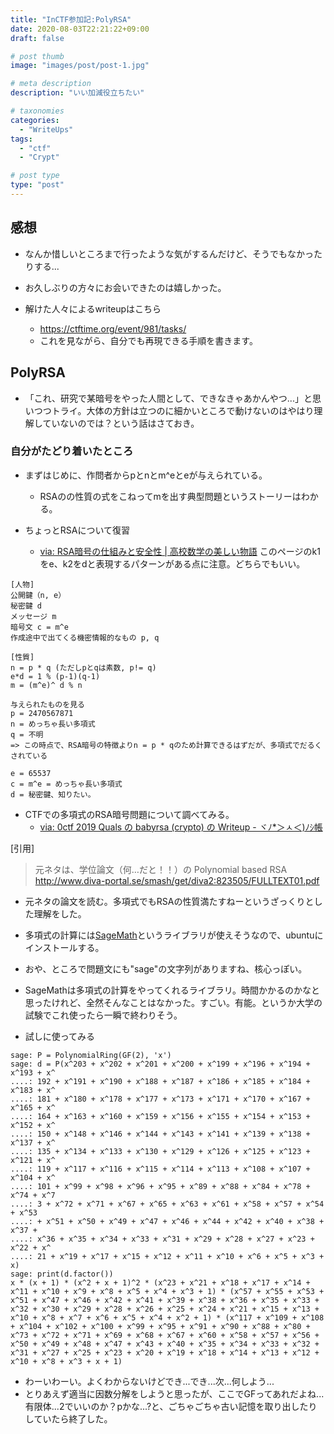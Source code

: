 ```yaml
---
title: "InCTF参加記:PolyRSA"
date: 2020-08-03T22:21:22+09:00
draft: false

# post thumb
image: "images/post/post-1.jpg"

# meta description
description: "いい加減役立ちたい"

# taxonomies
categories:
  - "WriteUps"
tags:
  - "ctf"
  - "Crypt"

# post type
type: "post"
---
```

## 感想
- なんか惜しいところまで行ったような気がするんだけど、そうでもなかったりする...
- お久しぶりの方々にお会いできたのは嬉しかった。

- 解けた人々によるwriteupはこちら
  - https://ctftime.org/event/981/tasks/
  - これを見ながら、自分でも再現できる手順を書きます。

## PolyRSA
- 「これ、研究で某暗号をやった人間として、できなきゃあかんやつ...」と思いつつトライ。大体の方針は立つのに細かいところで動けないのはやはり理解していないのでは？という話はさておき。

### 自分がたどり着いたところ
- まずはじめに、作問者からpとnとm^eとeが与えられている。
  - RSAのの性質の式をこねってmを出す典型問題というストーリーはわかる。

- ちょっとRSAについて復習
  - [via: RSA暗号の仕組みと安全性 | 高校数学の美しい物語](https://mathtrain.jp/rsaango)
このページのk1をe、k2をdと表現するパターンがある点に注意。どちらでもいい。

```
[人物]
公開鍵（n, e）
秘密鍵 d
メッセージ m
暗号文 c = m^e
作成途中で出てくる機密情報的なもの p, q

[性質]
n = p * q (ただしpとqは素数, p!= q)
e*d = 1 % (p-1)(q-1)
m = (m^e)^ d % n

与えられたものを見る
p = 2470567871
n = めっちゃ長い多項式
q = 不明
=> この時点で、RSA暗号の特徴よりn = p * qのため計算できるはずだが、多項式でだるくされている

e = 65537
c = m^e = めっちゃ長い多項式
d = 秘密鍵、知りたい。
```


- CTFでの多項式のRSA暗号問題について調べてみる。
  - [via: 0ctf 2019 Quals の babyrsa (crypto) の Writeup - ヾﾉ*＞ㅅ＜)ﾉｼ帳](http://katc.hateblo.jp/entry/2019/04/14/011904)

[引用]
> 元ネタは、学位論文（何…だと！！）の
> Polynomial based RSA http://www.diva-portal.se/smash/get/diva2:823505/FULLTEXT01.pdf

- 元ネタの論文を読む。多項式でもRSAの性質満たすねーというざっくりとした理解をした。

- 多項式の計算には[SageMath](https://www.sagemath.org/)というライブラリが使えそうなので、ubuntuにインストールする。
- おや、ところで問題文にも"sage"の文字列がありますね、核心っぽい。
- SageMathは多項式の計算をやってくれるライブラリ。時間かかるのかなと思ったけれど、全然そんなことはなかった。すごい。有能。というか大学の試験でこれ使ったら一瞬で終わりそう。

- 試しに使ってみる
```
sage: P = PolynomialRing(GF(2), 'x')
sage: d = P(x^203 + x^202 + x^201 + x^200 + x^199 + x^196 + x^194 + x^193 + x^
....: 192 + x^191 + x^190 + x^188 + x^187 + x^186 + x^185 + x^184 + x^183 + x^
....: 181 + x^180 + x^178 + x^177 + x^173 + x^171 + x^170 + x^167 + x^165 + x^
....: 164 + x^163 + x^160 + x^159 + x^156 + x^155 + x^154 + x^153 + x^152 + x^
....: 150 + x^148 + x^146 + x^144 + x^143 + x^141 + x^139 + x^138 + x^137 + x^
....: 135 + x^134 + x^133 + x^130 + x^129 + x^126 + x^125 + x^123 + x^121 + x^
....: 119 + x^117 + x^116 + x^115 + x^114 + x^113 + x^108 + x^107 + x^104 + x^
....: 101 + x^99 + x^98 + x^96 + x^95 + x^89 + x^88 + x^84 + x^78 + x^74 + x^7
....: 3 + x^72 + x^71 + x^67 + x^65 + x^63 + x^61 + x^58 + x^57 + x^54 + x^53
....: + x^51 + x^50 + x^49 + x^47 + x^46 + x^44 + x^42 + x^40 + x^38 + x^37 +
....: x^36 + x^35 + x^34 + x^33 + x^31 + x^29 + x^28 + x^27 + x^23 + x^22 + x^
....: 21 + x^19 + x^17 + x^15 + x^12 + x^11 + x^10 + x^6 + x^5 + x^3 + x)
sage: print(d.factor())
x * (x + 1) * (x^2 + x + 1)^2 * (x^23 + x^21 + x^18 + x^17 + x^14 + x^11 + x^10 + x^9 + x^8 + x^5 + x^4 + x^3 + 1) * (x^57 + x^55 + x^53 + x^51 + x^47 + x^46 + x^42 + x^41 + x^39 + x^38 + x^36 + x^35 + x^33 + x^32 + x^30 + x^29 + x^28 + x^26 + x^25 + x^24 + x^21 + x^15 + x^13 + x^10 + x^8 + x^7 + x^6 + x^5 + x^4 + x^2 + 1) * (x^117 + x^109 + x^108 + x^104 + x^102 + x^100 + x^99 + x^95 + x^91 + x^90 + x^88 + x^80 + x^73 + x^72 + x^71 + x^69 + x^68 + x^67 + x^60 + x^58 + x^57 + x^56 + x^50 + x^49 + x^48 + x^47 + x^43 + x^40 + x^35 + x^34 + x^33 + x^32 + x^31 + x^27 + x^25 + x^23 + x^20 + x^19 + x^18 + x^14 + x^13 + x^12 + x^10 + x^8 + x^3 + x + 1)
```

- わーいわーい。よくわからないけどでき...でき...次...何しよう...
- とりあえず適当に因数分解をしようと思ったが、ここでGFってあれだよね...有限体...2でいいのか？pかな...?と、ごちゃごちゃ古い記憶を取り出したりしていたら終了した。